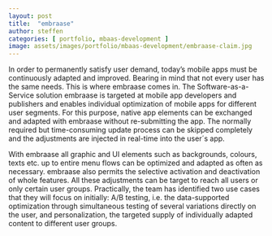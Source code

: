```yaml
---
layout: post
title:  "embraase"
author: steffen
categories: [ portfolio, mbaas-development ]
image: assets/images/portfolio/mbaas-development/embraase-claim.jpg
---
```

In order to permanently satisfy user demand, today’s mobile apps must be continuously adapted and improved. Bearing in mind that not every user has the same needs. This is where embraase comes in. The Software-as-a-Service solution embraase is targeted at mobile app developers and publishers and enables individual optimization of mobile apps for different user segments. For this purpose, native app elements can be exchanged and adapted with embraase without re-submitting the app. The normally required but time-consuming update process can be skipped completely and the adjustments are injected in real-time into the user´s app.

With embraase all graphic and UI elements such as backgrounds, colours, texts etc. up to entire menu flows can be optimized and adapted as often as necessary. embraase also permits the selective activation and deactivation of whole features. All these adjustments can be target to reach all users or only certain user groups. Practically, the team has identified two use cases that they will focus on initially: A/B testing, i.e. the data-supported optimization through simultaneous testing of several variations directly on the user, and personalization, the targeted supply of individually adapted content to different user groups. 
   
